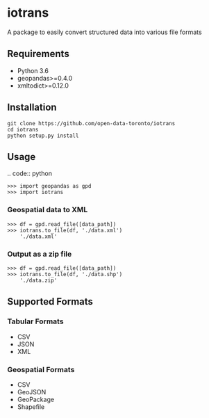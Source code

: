 # iotrans

A package to easily convert structured data into various file formats

## Requirements
* Python 3.6
* geopandas>=0.4.0
* xmltodict>=0.12.0

## Installation
    git clone https://github.com/open-data-toronto/iotrans
    cd iotrans
    python setup.py install

## Usage
.. code:: python

    >>> import geopandas as gpd
    >>> import iotrans

### Geospatial data to XML

    >>> df = gpd.read_file([data_path])
    >>> iotrans.to_file(df, './data.xml')
        './data.xml'

### Output as a zip file

    >>> df = gpd.read_file([data_path])
    >>> iotrans.to_file(df, './data.shp')
        './data.zip'

## Supported Formats
### Tabular Formats
* CSV
* JSON
* XML

### Geospatial Formats
* CSV
* GeoJSON
* GeoPackage
* Shapefile
